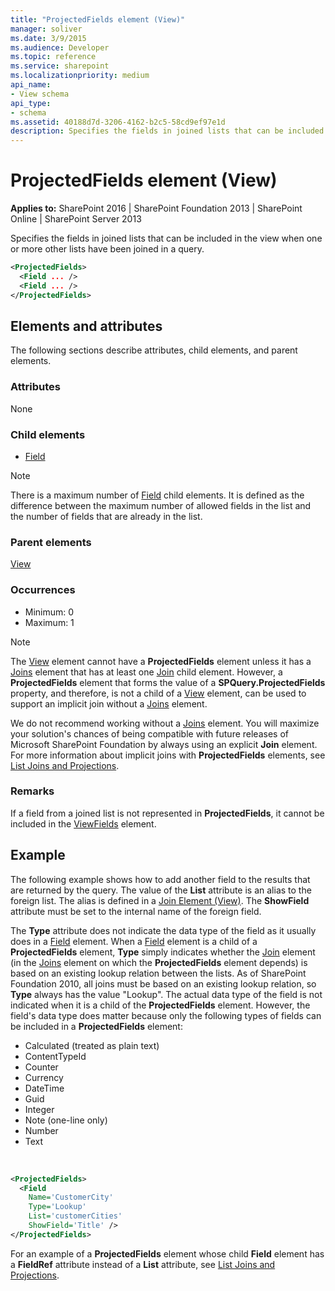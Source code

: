 ```yaml
---
title: "ProjectedFields element (View)"
manager: soliver
ms.date: 3/9/2015
ms.audience: Developer
ms.topic: reference
ms.service: sharepoint
ms.localizationpriority: medium
api_name:
- View schema
api_type:
- schema
ms.assetid: 40188d7d-3206-4162-b2c5-58cd9ef97e1d
description: Specifies the fields in joined lists that can be included in the view when one or more other lists have been joined in a query.
---
```


# ProjectedFields element (View)

**Applies to:** SharePoint 2016 | SharePoint Foundation 2013 | SharePoint Online | SharePoint Server 2013
  
Specifies the fields in joined lists that can be included in the view when one or more other lists have been joined in a query.
  
```XML
<ProjectedFields>   
  <Field ... />  
  <Field ... />
</ProjectedFields>
```

## Elements and attributes

The following sections describe attributes, child elements, and parent elements.

### Attributes

None
  
### Child elements

- [Field](field-element-list.md)
   
> [!NOTE]
> There is a maximum number of [Field](field-element-list.md) child elements. It is defined as the difference between the maximum number of allowed fields in the list and the number of fields that are already in the list. 
  
### Parent elements

 [View](view-element-list.md)
   
### Occurrences

- Minimum: 0
- Maximum: 1  

> [!NOTE]
> The [View](view-element-list.md) element cannot have a **ProjectedFields** element unless it has a [Joins](joins-element-view.md) element that has at least one [Join](join-element-view.md) child element. However, a **ProjectedFields** element that forms the value of a **SPQuery.ProjectedFields** property, and therefore, is not a child of a [View](view-element-list.md) element, can be used to support an implicit join without a [Joins](joins-element-view.md) element. 
>
> We do not recommend working without a [Joins](joins-element-view.md) element. You will maximize your solution's chances of being compatible with future releases of Microsoft SharePoint Foundation by always using an explicit **Join** element. For more information about implicit joins with **ProjectedFields** elements, see [List Joins and Projections](https://msdn.microsoft.com/library/f8e07793-3053-4930-97aa-556e38b9f21b%28Office.15%29.aspx). 
   
### Remarks

If a field from a joined list is not represented in **ProjectedFields**, it cannot be included in the [ViewFields](viewfields-element-list.md) element. 
  
## Example

The following example shows how to add another field to the results that are returned by the query. The value of the **List** attribute is an alias to the foreign list. The alias is defined in a [Join Element (View)](join-element-view.md). The **ShowField** attribute must be set to the internal name of the foreign field. 
  
The **Type** attribute does not indicate the data type of the field as it usually does in a [Field](field-element-list.md) element. When a [Field](field-element-list.md) element is a child of a **ProjectedFields** element, **Type** simply indicates whether the [Join](join-element-view.md) element (in the [Joins](joins-element-view.md) element on which the **ProjectedFields** element depends) is based on an existing lookup relation between the lists. As of SharePoint Foundation 2010, all joins must be based on an existing lookup relation, so **Type** always has the value "Lookup". The actual data type of the field is not indicated when it is a child of the **ProjectedFields** element. However, the field's data type does matter because only the following types of fields can be included in a **ProjectedFields** element: 
  
- Calculated (treated as plain text)
- ContentTypeId
- Counter
- Currency
- DateTime
- Guid
- Integer
- Note (one-line only)
- Number
- Text

<br/> 

```XML
<ProjectedFields>
  <Field
    Name='CustomerCity'
    Type='Lookup'
    List='customerCities'
    ShowField='Title' />
</ProjectedFields>
```

For an example of a **ProjectedFields** element whose child **Field** element has a **FieldRef** attribute instead of a **List** attribute, see [List Joins and Projections](https://msdn.microsoft.com/library/f8e07793-3053-4930-97aa-556e38b9f21b%28Office.15%29.aspx).
  

